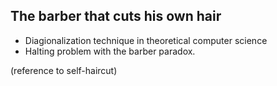 

## The barber that cuts his own hair
- Diagionalization technique in theoretical computer science
- Halting problem with the barber paradox.

(reference to self-haircut)